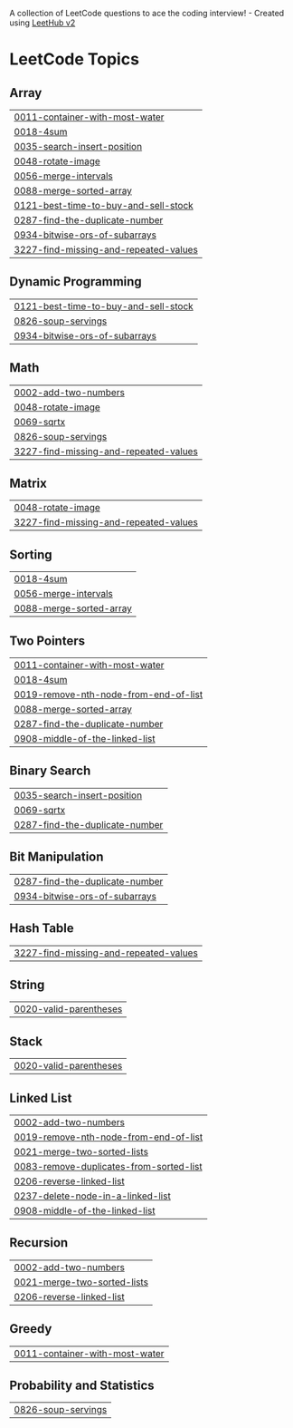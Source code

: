 A collection of LeetCode questions to ace the coding interview! - Created using [LeetHub v2](https://github.com/arunbhardwaj/LeetHub-2.0)
<!---LeetCode Topics Start-->
# LeetCode Topics
## Array
|  |
| ------- |
| [0011-container-with-most-water](https://github.com/Princ3mish/Practice-Nets/tree/master/0011-container-with-most-water) |
| [0018-4sum](https://github.com/Princ3mish/Practice-Nets/tree/master/0018-4sum) |
| [0035-search-insert-position](https://github.com/Princ3mish/Practice-Nets/tree/master/0035-search-insert-position) |
| [0048-rotate-image](https://github.com/Princ3mish/Practice-Nets/tree/master/0048-rotate-image) |
| [0056-merge-intervals](https://github.com/Princ3mish/Practice-Nets/tree/master/0056-merge-intervals) |
| [0088-merge-sorted-array](https://github.com/Princ3mish/Practice-Nets/tree/master/0088-merge-sorted-array) |
| [0121-best-time-to-buy-and-sell-stock](https://github.com/Princ3mish/Practice-Nets/tree/master/0121-best-time-to-buy-and-sell-stock) |
| [0287-find-the-duplicate-number](https://github.com/Princ3mish/Practice-Nets/tree/master/0287-find-the-duplicate-number) |
| [0934-bitwise-ors-of-subarrays](https://github.com/Princ3mish/Practice-Nets/tree/master/0934-bitwise-ors-of-subarrays) |
| [3227-find-missing-and-repeated-values](https://github.com/Princ3mish/Practice-Nets/tree/master/3227-find-missing-and-repeated-values) |
## Dynamic Programming
|  |
| ------- |
| [0121-best-time-to-buy-and-sell-stock](https://github.com/Princ3mish/Practice-Nets/tree/master/0121-best-time-to-buy-and-sell-stock) |
| [0826-soup-servings](https://github.com/Princ3mish/Practice-Nets/tree/master/0826-soup-servings) |
| [0934-bitwise-ors-of-subarrays](https://github.com/Princ3mish/Practice-Nets/tree/master/0934-bitwise-ors-of-subarrays) |
## Math
|  |
| ------- |
| [0002-add-two-numbers](https://github.com/Princ3mish/Practice-Nets/tree/master/0002-add-two-numbers) |
| [0048-rotate-image](https://github.com/Princ3mish/Practice-Nets/tree/master/0048-rotate-image) |
| [0069-sqrtx](https://github.com/Princ3mish/Practice-Nets/tree/master/0069-sqrtx) |
| [0826-soup-servings](https://github.com/Princ3mish/Practice-Nets/tree/master/0826-soup-servings) |
| [3227-find-missing-and-repeated-values](https://github.com/Princ3mish/Practice-Nets/tree/master/3227-find-missing-and-repeated-values) |
## Matrix
|  |
| ------- |
| [0048-rotate-image](https://github.com/Princ3mish/Practice-Nets/tree/master/0048-rotate-image) |
| [3227-find-missing-and-repeated-values](https://github.com/Princ3mish/Practice-Nets/tree/master/3227-find-missing-and-repeated-values) |
## Sorting
|  |
| ------- |
| [0018-4sum](https://github.com/Princ3mish/Practice-Nets/tree/master/0018-4sum) |
| [0056-merge-intervals](https://github.com/Princ3mish/Practice-Nets/tree/master/0056-merge-intervals) |
| [0088-merge-sorted-array](https://github.com/Princ3mish/Practice-Nets/tree/master/0088-merge-sorted-array) |
## Two Pointers
|  |
| ------- |
| [0011-container-with-most-water](https://github.com/Princ3mish/Practice-Nets/tree/master/0011-container-with-most-water) |
| [0018-4sum](https://github.com/Princ3mish/Practice-Nets/tree/master/0018-4sum) |
| [0019-remove-nth-node-from-end-of-list](https://github.com/Princ3mish/Practice-Nets/tree/master/0019-remove-nth-node-from-end-of-list) |
| [0088-merge-sorted-array](https://github.com/Princ3mish/Practice-Nets/tree/master/0088-merge-sorted-array) |
| [0287-find-the-duplicate-number](https://github.com/Princ3mish/Practice-Nets/tree/master/0287-find-the-duplicate-number) |
| [0908-middle-of-the-linked-list](https://github.com/Princ3mish/Practice-Nets/tree/master/0908-middle-of-the-linked-list) |
## Binary Search
|  |
| ------- |
| [0035-search-insert-position](https://github.com/Princ3mish/Practice-Nets/tree/master/0035-search-insert-position) |
| [0069-sqrtx](https://github.com/Princ3mish/Practice-Nets/tree/master/0069-sqrtx) |
| [0287-find-the-duplicate-number](https://github.com/Princ3mish/Practice-Nets/tree/master/0287-find-the-duplicate-number) |
## Bit Manipulation
|  |
| ------- |
| [0287-find-the-duplicate-number](https://github.com/Princ3mish/Practice-Nets/tree/master/0287-find-the-duplicate-number) |
| [0934-bitwise-ors-of-subarrays](https://github.com/Princ3mish/Practice-Nets/tree/master/0934-bitwise-ors-of-subarrays) |
## Hash Table
|  |
| ------- |
| [3227-find-missing-and-repeated-values](https://github.com/Princ3mish/Practice-Nets/tree/master/3227-find-missing-and-repeated-values) |
## String
|  |
| ------- |
| [0020-valid-parentheses](https://github.com/Princ3mish/Practice-Nets/tree/master/0020-valid-parentheses) |
## Stack
|  |
| ------- |
| [0020-valid-parentheses](https://github.com/Princ3mish/Practice-Nets/tree/master/0020-valid-parentheses) |
## Linked List
|  |
| ------- |
| [0002-add-two-numbers](https://github.com/Princ3mish/Practice-Nets/tree/master/0002-add-two-numbers) |
| [0019-remove-nth-node-from-end-of-list](https://github.com/Princ3mish/Practice-Nets/tree/master/0019-remove-nth-node-from-end-of-list) |
| [0021-merge-two-sorted-lists](https://github.com/Princ3mish/Practice-Nets/tree/master/0021-merge-two-sorted-lists) |
| [0083-remove-duplicates-from-sorted-list](https://github.com/Princ3mish/Practice-Nets/tree/master/0083-remove-duplicates-from-sorted-list) |
| [0206-reverse-linked-list](https://github.com/Princ3mish/Practice-Nets/tree/master/0206-reverse-linked-list) |
| [0237-delete-node-in-a-linked-list](https://github.com/Princ3mish/Practice-Nets/tree/master/0237-delete-node-in-a-linked-list) |
| [0908-middle-of-the-linked-list](https://github.com/Princ3mish/Practice-Nets/tree/master/0908-middle-of-the-linked-list) |
## Recursion
|  |
| ------- |
| [0002-add-two-numbers](https://github.com/Princ3mish/Practice-Nets/tree/master/0002-add-two-numbers) |
| [0021-merge-two-sorted-lists](https://github.com/Princ3mish/Practice-Nets/tree/master/0021-merge-two-sorted-lists) |
| [0206-reverse-linked-list](https://github.com/Princ3mish/Practice-Nets/tree/master/0206-reverse-linked-list) |
## Greedy
|  |
| ------- |
| [0011-container-with-most-water](https://github.com/Princ3mish/Practice-Nets/tree/master/0011-container-with-most-water) |
## Probability and Statistics
|  |
| ------- |
| [0826-soup-servings](https://github.com/Princ3mish/Practice-Nets/tree/master/0826-soup-servings) |
<!---LeetCode Topics End-->